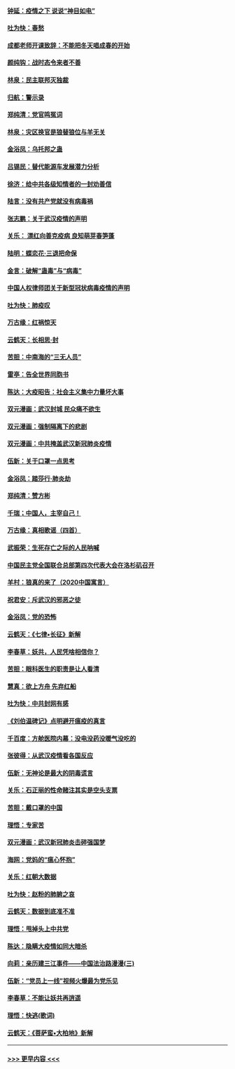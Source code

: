 #### [钟延：疫情之下 说说“神目如电”](../pages/nsc993/n11873121.md?t=02170031) 
#### [吐为快：春愁](../pages/nsc993/n11872801.md?t=02170031) 
#### [成都老师开课致辞：不能把冬天唱成春的开始](../pages/nsc993/n11872653.md?t=02170031) 
#### [颜纯钩：战时态令来者不善](../pages/nsc993/n11872011.md?t=02170031) 
#### [林泉：民主联邦灭独裁](../pages/nsc993/n11870998.md?t=02170031) 
#### [归航：警示录](../pages/nsc993/n11870963.md?t=02170031) 
#### [郑纯清：党官鸣冤词](../pages/nsc993/n11870938.md?t=02170031) 
#### [林泉：灾区换官是狼替狼位与羊无关](../pages/nsc993/n11870896.md?t=02170031) 
#### [金浴凤：乌托邦之蛊](../pages/nsc993/n11870879.md?t=02170031) 
#### [吕锡民：替代能源车发展潜力分析](../pages/nsc993/n11870656.md?t=02170031) 
#### [徐济：给中共各级知情者的一封劝善信](../pages/nsc993/n11868561.md?t=02170031) 
#### [陆言：没有共产党就没有病毒祸](../pages/nsc993/n11868232.md?t=02170031) 
#### [张志鹏：关于武汉疫情的声明](../pages/nsc993/n11867182.md?t=02170031) 
#### [关乐： 漂红向善克疫病 良知萌芽春笋蓬](../pages/nsc993/n11865710.md?t=02170031) 
#### [陆明：蝶恋花‧三退把命保](../pages/nsc993/n11865673.md?t=02170031) 
#### [金言：破解“蛊毒”与“病毒”](../pages/nsc993/n11864103.md?t=02170031) 
#### [中国人权律师团关于新型冠状病毒疫情的声明](../pages/nsc993/n11864249.md?t=02170031) 
#### [吐为快：肺疫叹](../pages/nsc993/n11864027.md?t=02170031) 
#### [万古缘：红祸惊天](../pages/nsc993/n11864079.md?t=02170031) 
#### [云鹤天：长相思‧封](../pages/nsc993/n11864006.md?t=02170031) 
#### [苦胆：中南海的“三无人员”](../pages/nsc993/n11862997.md?t=02170031) 
#### [雷亭：告全世界同胞书](../pages/nsc993/n11862572.md?t=02170031) 
#### [陈达：大疫昭告：社会主义集中力量坏大事](../pages/nsc993/n11859419.md?t=02170031) 
#### [双元漫画：武汉封城 民众痛不欲生](../pages/nsc993/n11859287.md?t=02170031) 
#### [双元漫画：强制隔离下的悲剧](../pages/nsc993/n11859244.md?t=02170031) 
#### [双元漫画：中共掩盖武汉新冠肺炎疫情](../pages/nsc993/n11858249.md?t=02170031) 
#### [伍新：关于口罩一点思考](../pages/nsc993/n11859195.md?t=02170031) 
#### [金浴凤：踏莎行‧肺炎劫](../pages/nsc993/n11858227.md?t=02170031) 
#### [郑纯清：赞方彬](../pages/nsc993/n11856803.md?t=02170031) 
#### [千瑞；中国人，主宰自己！](../pages/nsc993/n11856793.md?t=02170031) 
#### [万古缘：真相歌谣（四首）](../pages/nsc993/n11856263.md?t=02170031) 
#### [武振荣：生死存亡之际的人民呐喊](../pages/nsc993/n11856256.md?t=02170031) 
#### [中国民主党全国联合总部第四次代表大会在洛杉矶召开](../pages/nsc993/n11856344.md?t=02170031) 
#### [羊村：狼真的来了（2020中国寓言）](../pages/nsc993/n11856229.md?t=02170031) 
#### [祝君安：斥武汉的邪恶之徒](../pages/nsc993/n11855861.md?t=02170031) 
#### [金浴凤：党的恐怖](../pages/nsc993/n11855849.md?t=02170031) 
#### [云鹤天：《七律▪长征》新解](../pages/nsc993/n11855479.md?t=02170031) 
#### [李春草：妖共，人民凭啥相信你？](../pages/nsc993/n11855196.md?t=02170031) 
#### [苦胆：眼科医生的职责是让人看清](../pages/nsc993/n11853840.md?t=02170031) 
#### [慧真：欲上方舟 先弃红船](../pages/nsc993/n11853483.md?t=02170031) 
#### [吐为快：中共封网有感](../pages/nsc993/n11852575.md?t=02170031) 
#### [《刘伯温碑记》点明避开瘟疫的真言](../pages/nsc993/n11852128.md?t=02170031) 
#### [千百度：方舱医院内幕：没电没药没暖气没吃的](../pages/nsc993/n11850211.md?t=02170031) 
#### [张彼得：从武汉疫情看各国反应](../pages/nsc993/n11850102.md?t=02170031) 
#### [伍新：无神论是最大的阴毒谎言](../pages/nsc993/n11846129.md?t=02170031) 
#### [关乐：石正丽的性命赌注其实是空头支票](../pages/nsc993/n11846109.md?t=02170031) 
#### [苦胆：戴口罩的中国](../pages/nsc993/n11845576.md?t=02170031) 
#### [理悟：专家苦](../pages/nsc993/n11845564.md?t=02170031) 
#### [双元漫画：武汉新冠肺炎击碎强国梦](../pages/nsc993/n11843320.md?t=02170031) 
#### [海网：党妈的“瘟心怀抱”](../pages/nsc993/n11840740.md?t=02170031) 
#### [关乐：红朝大数据](../pages/nsc993/n11840675.md?t=02170031) 
#### [吐为快：赵粉的肺腑之哀](../pages/nsc993/n11840618.md?t=02170031) 
#### [云鹤天：数据到底准不准](../pages/nsc993/n11840325.md?t=02170031) 
#### [理悟：甩掉头上中共党](../pages/nsc993/n11838826.md?t=02170031) 
#### [陈达：隐瞒大疫情如同大暗杀](../pages/nsc993/n11838771.md?t=02170031) 
#### [向莉：亲历建三江事件——中国法治路漫漫(三)](../pages/nsc993/n11831825.md?t=02170031) 
#### [伍新：“党员上一线”视频火爆最为党乐见](../pages/nsc993/n11838200.md?t=02170031) 
#### [李春草：不能让妖共再逍遥](../pages/nsc993/n11838102.md?t=02170031) 
#### [理悟：快逃(歌词)](../pages/nsc993/n11838083.md?t=02170031) 
#### [云鹤天：《菩萨蛮▪大柏地》新解](../pages/nsc993/n11838059.md?t=02170031) 

----
#### [ >>> 更早内容 <<< ](../indexes/nsc993-earlier.md)
